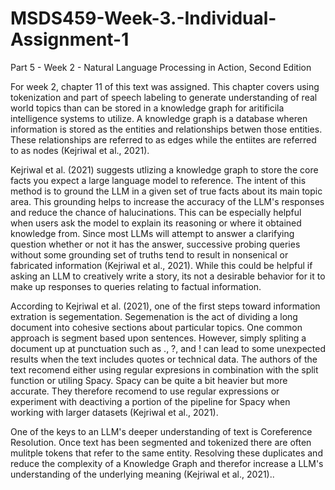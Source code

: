 # MSDS459-Week-3.-Individual-Assignment-1

Part 5 - Week 2 - Natural Language Processing in Action, Second Edition

For week 2, chapter 11 of this text was assigned.  This chapter covers using tokenization and part of speech labeling to generate understanding of real world topics than can be stored in a knowledge graph for aritificila intelligence systems to utilize.  A knowledge graph is a database wheren information is stored as the entities and relationships betwen those entities.  These relationships are referred to as edges while the entiites are referred to as nodes (Kejriwal et al., 2021).

Kejriwal et al. (2021) suggests utlizing a knowledge graph to store the core facts you expect a large language model to reference.  The intent of this method is to ground the LLM in a given set of true facts about its main topic area.  This grounding helps to increase the accuracy of the LLM's responses and reduce the chance of halucinations.  This can be especially helpful when users ask the model to explain its reasoning or where it obtained knowledge from.  Since most LLMs will attempt to answer a clarifying question whether or not it has the answer, successive probing queries without some grounding set of truths tend to result in nonsenical or fabricated information (Kejriwal et al., 2021).  While this could be helpful if asking an LLM to creatively write a story, its not a desirable behavior for it to make up responses to queries relating to factual information.

According to Kejriwal et al. (2021), one of the first steps toward information extration is segementation.  Segemenation is the act of dividing a long document into cohesive sections about particular topics.  One common approach is segment based upon sentences.  However, simply spliting a document up at punctuation such as ., ?, and ! can lead to some unexpected results when the text includes quotes or technical data.  The authors of the text recomend either using regular expresions in combination with the split function or utiling Spacy.  Spacy can be quite a bit heavier but more accurate.  They therefore recomend to use regular expressions or experiment with deactiving a portion of the pipeline for Spacy when working with larger datasets (Kejriwal et al., 2021).

One of the keys to an LLM's deeper understanding of text is Coreference Resolution.  Once text has been segmented and tokenized there are often mulitple tokens that refer to the same entity.  Resolving these duplicates and reduce the complexity of a Knowledge Graph and therefor increase a LLM's understanding of the underlying meaning (Kejriwal et al., 2021)..
